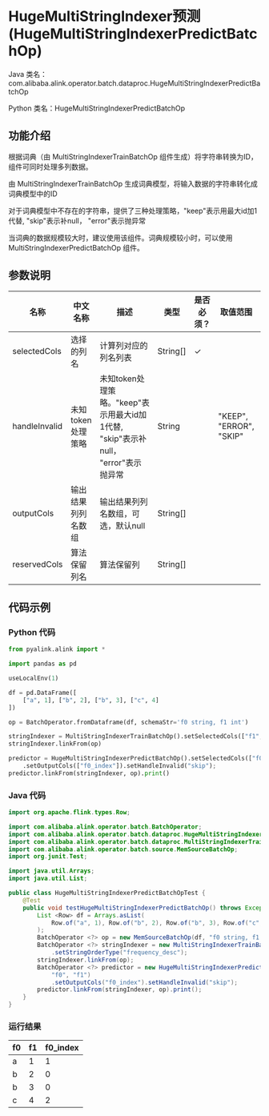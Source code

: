 # HugeMultiStringIndexer预测 (HugeMultiStringIndexerPredictBatchOp)
Java 类名：com.alibaba.alink.operator.batch.dataproc.HugeMultiStringIndexerPredictBatchOp

Python 类名：HugeMultiStringIndexerPredictBatchOp


## 功能介绍
根据词典（由 MultiStringIndexerTrainBatchOp 组件生成）将字符串转换为ID，组件可同时处理多列数据。

由 MultiStringIndexerTrainBatchOp 生成词典模型，将输入数据的字符串转化成词典模型中的ID

对于词典模型中不存在的字符串，提供了三种处理策略，"keep"表示用最大id加1代替, "skip"表示补null， "error"表示抛异常

当词典的数据规模较大时，建议使用该组件。词典规模较小时，可以使用 MultiStringIndexerPredictBatchOp 组件。

## 参数说明

| 名称 | 中文名称 | 描述 | 类型 | 是否必须？ | 取值范围 | 默认值 |
| --- | --- | --- | --- | --- | --- | --- |
| selectedCols | 选择的列名 | 计算列对应的列名列表 | String[] | ✓ |  |  |
| handleInvalid | 未知token处理策略 | 未知token处理策略。"keep"表示用最大id加1代替, "skip"表示补null， "error"表示抛异常 | String |  | "KEEP", "ERROR", "SKIP" | "KEEP" |
| outputCols | 输出结果列列名数组 | 输出结果列列名数组，可选，默认null | String[] |  |  | null |
| reservedCols | 算法保留列名 | 算法保留列 | String[] |  |  | null |


## 代码示例
### Python 代码
```python
from pyalink.alink import *

import pandas as pd

useLocalEnv(1)

df = pd.DataFrame([
    ["a", 1], ["b", 2], ["b", 3], ["c", 4]
])

op = BatchOperator.fromDataframe(df, schemaStr='f0 string, f1 int')

stringIndexer = MultiStringIndexerTrainBatchOp().setSelectedCols(["f1", "f0"]).setStringOrderType("frequency_desc")
stringIndexer.linkFrom(op)

predictor = HugeMultiStringIndexerPredictBatchOp().setSelectedCols(["f0"]).setReservedCols(["f0", "f1"])\
    .setOutputCols(["f0_index"]).setHandleInvalid("skip");
predictor.linkFrom(stringIndexer, op).print()
```
### Java 代码
```java
import org.apache.flink.types.Row;

import com.alibaba.alink.operator.batch.BatchOperator;
import com.alibaba.alink.operator.batch.dataproc.HugeMultiStringIndexerPredictBatchOp;
import com.alibaba.alink.operator.batch.dataproc.MultiStringIndexerTrainBatchOp;
import com.alibaba.alink.operator.batch.source.MemSourceBatchOp;
import org.junit.Test;

import java.util.Arrays;
import java.util.List;

public class HugeMultiStringIndexerPredictBatchOpTest {
	@Test
	public void testHugeMultiStringIndexerPredictBatchOp() throws Exception {
		List <Row> df = Arrays.asList(
			Row.of("a", 1), Row.of("b", 2), Row.of("b", 3), Row.of("c", 4)
		);
		BatchOperator <?> op = new MemSourceBatchOp(df, "f0 string, f1 int");
		BatchOperator <?> stringIndexer = new MultiStringIndexerTrainBatchOp().setSelectedCols("f1", "f0")
			.setStringOrderType("frequency_desc");
		stringIndexer.linkFrom(op);
		BatchOperator <?> predictor = new HugeMultiStringIndexerPredictBatchOp().setSelectedCols("f0").setReservedCols(
			"f0", "f1")
			.setOutputCols("f0_index").setHandleInvalid("skip");
		predictor.linkFrom(stringIndexer, op).print();
	}
}
```

### 运行结果
|f0|f1|f0_index|
|---|---|---|
|a|1|1|
|b|2|0|
|b|3|0|
|c|4|2|
